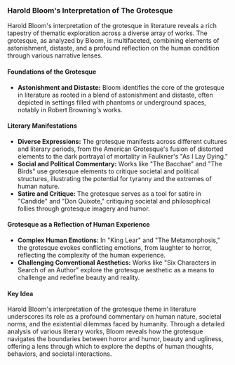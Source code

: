 ### Harold Bloom's Interpretation of The Grotesque

Harold Bloom's interpretation of the grotesque in literature reveals a rich tapestry of thematic exploration across a diverse array of works. The grotesque, as analyzed by Bloom, is multifaceted, combining elements of astonishment, distaste, and a profound reflection on the human condition through various narrative lenses.

#### Foundations of the Grotesque
- **Astonishment and Distaste:** Bloom identifies the core of the grotesque in literature as rooted in a blend of astonishment and distaste, often depicted in settings filled with phantoms or underground spaces, notably in Robert Browning's works.

#### Literary Manifestations
- **Diverse Expressions:** The grotesque manifests across different cultures and literary periods, from the American Grotesque's fusion of distorted elements to the dark portrayal of mortality in Faulkner's "As I Lay Dying."
- **Social and Political Commentary:** Works like "The Bacchae" and "The Birds" use grotesque elements to critique societal and political structures, illustrating the potential for tyranny and the extremes of human nature.
- **Satire and Critique:** The grotesque serves as a tool for satire in "Candide" and "Don Quixote," critiquing societal and philosophical follies through grotesque imagery and humor.

#### Grotesque as a Reflection of Human Experience
- **Complex Human Emotions:** In "King Lear" and "The Metamorphosis," the grotesque evokes conflicting emotions, from laughter to horror, reflecting the complexity of the human experience.
- **Challenging Conventional Aesthetics:** Works like "Six Characters in Search of an Author" explore the grotesque aesthetic as a means to challenge and redefine beauty and reality.

#### Key Idea
Harold Bloom's interpretation of the grotesque theme in literature underscores its role as a profound commentary on human nature, societal norms, and the existential dilemmas faced by humanity. Through a detailed analysis of various literary works, Bloom reveals how the grotesque navigates the boundaries between horror and humor, beauty and ugliness, offering a lens through which to explore the depths of human thoughts, behaviors, and societal interactions.